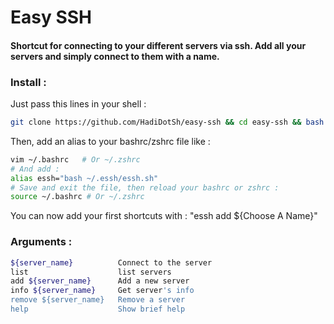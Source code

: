 # Easy SSH
#### Shortcut for connecting to your different servers via ssh. Add all your servers and simply connect to them with a name.

### Install :
<p>Just pass this lines in your shell :</p>

```bash
git clone https://github.com/HadiDotSh/easy-ssh && cd easy-ssh && bash install.sh
```
<p>Then, add an alias to your bashrc/zshrc file like :</p>

```bash
vim ~/.bashrc   # Or ~/.zshrc
# And add :
alias essh="bash ~/.essh/essh.sh"
# Save and exit the file, then reload your bashrc or zshrc :
source ~/.bashrc # Or ~/.zshrc
```

<p>You can now add your first shortcuts with : "essh add ${Choose A Name}"</p>

### Arguments :

```bash
${server_name}          Connect to the server
list                    list servers
add ${server_name}      Add a new server
info ${server_name}     Get server's info
remove ${server_name}   Remove a server
help                    Show brief help
```